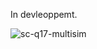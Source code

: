 In devleoppemt.

![sc-q17-multisim](https://user-images.githubusercontent.com/12907102/185763018-ba2efebb-eb15-4ac6-95c1-5e18794f895d.jpg)

